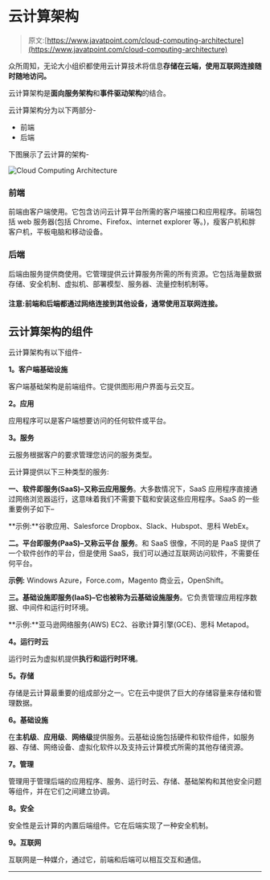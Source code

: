 # 云计算架构

> 原文:[https://www.javatpoint.com/cloud-computing-architecture](https://www.javatpoint.com/cloud-computing-architecture)

众所周知，无论大小组织都使用云计算技术将信息**存储在云端，**使用互联网连接随时随地访问**。**

云计算架构是**面向服务架构**和**事件驱动架构**的结合。

云计算架构分为以下两部分-

*   前端
*   后端

下图展示了云计算的架构-

![Cloud Computing Architecture](../Images/e3d86d82ccb42f8a042bab143b53bf10.png)

### 前端

前端由客户端使用。它包含访问云计算平台所需的客户端接口和应用程序。前端包括 web 服务器(包括 Chrome、Firefox、internet explorer 等。)，瘦客户机和胖客户机，平板电脑和移动设备。

### 后端

后端由服务提供商使用。它管理提供云计算服务所需的所有资源。它包括海量数据存储、安全机制、虚拟机、部署模型、服务器、流量控制机制等。

#### 注意:前端和后端都通过网络连接到其他设备，通常使用互联网连接。

## 云计算架构的组件

云计算架构有以下组件-

**1。客户端基础设施**

客户端基础架构是前端组件。它提供图形用户界面与云交互。

**2。应用**

应用程序可以是客户端想要访问的任何软件或平台。

**3。服务**

云服务根据客户的要求管理您访问的服务类型。

云计算提供以下三种类型的服务:

**一、软件即服务(SaaS)–**又称**云应用服务**。大多数情况下，SaaS 应用程序直接通过网络浏览器运行，这意味着我们不需要下载和安装这些应用程序。SaaS 的一些重要例子如下–

**示例:**谷歌应用、Salesforce Dropbox、Slack、Hubspot、思科 WebEx。

**二。平台即服务(PaaS)–**又称**云平台** **服务**。和 SaaS 很像，不同的是 PaaS 提供了一个软件创作的平台，但是使用 SaaS，我们可以通过互联网访问软件，不需要任何平台。

**示例:** Windows Azure，Force.com，Magento 商业云，OpenShift。

**三。基础设施即服务(IaaS)–**它也被称为**云基础设施服务**。它负责管理应用程序数据、中间件和运行时环境。

**示例:**亚马逊网络服务(AWS) EC2、谷歌计算引擎(GCE)、思科 Metapod。

**4。运行时云**

运行时云为虚拟机提供**执行和运行时环境**。

**5。存储**

存储是云计算最重要的组成部分之一。它在云中提供了巨大的存储容量来存储和管理数据。

**6。基础设施**

在**主机级**、**应用级**、**网络级**提供服务。云基础设施包括硬件和软件组件，如服务器、存储、网络设备、虚拟化软件以及支持云计算模式所需的其他存储资源。

**7。管理**

管理用于管理后端的应用程序、服务、运行时云、存储、基础架构和其他安全问题等组件，并在它们之间建立协调。

**8。安全**

安全性是云计算的内置后端组件。它在后端实现了一种安全机制。

**9。互联网**

互联网是一种媒介，通过它，前端和后端可以相互交互和通信。

* * *